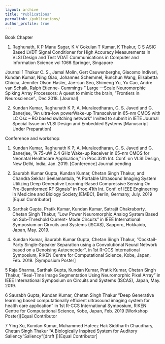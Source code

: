 ```yaml
---
layout: archive
title: "Publications"
permalink: /publications/
author_profile: true
---
```

Book Chapter
1.  Raghunath, K P Manu Sagar, K V Gokulan T Kumar, K Thakur, C S ASIC Based LVDT Signal Conditioner
for High Accuracy Measurements In VLSI Design and Test VDAT Communications in Computer and
Information Science vol 1066 Springer, Singapore

Journal
1 Thakur C. S., Jamal Molin, Gert Cauwenberghs, Giacomo Indiveri, Kundan Kumar,
Ning Qiao, Johannes Schemmel, Runchun Wang, Elisabetta Chicca, Jennifer
Olson Hasler, Jae-sun Seo, Shimeng Yu, Yu Cao, Andre van Schaik, Ralph Etienne-
Cummings ” Large —Scale Neuromorphic Spiking Array Processors: A quest to
mimic the brain, ”Frontiers in Neuroscience”., Dec 2018. [Journal]

2. Kundan Kumar, Raghunath K P, A. Muraleedharan, G. S. Javed and G. Banerjee,
”An ultra-low powerWake-up Transceiver in 65-nm CMOS with LC Osc – RO based
switching network” Invited to submit in IETE Journal Special Issue on VLSI Design
and Embedded Systems [Manuscript Under Preparation]


Conference and workshop:

1. Kundan Kumar, Raghunath K P, A. Muraleedharan, G. S. Javed and G. Banerjee,
”A 75-uW 2.4 GHz Wake-up Receiver in 65-nm CMOS for Neonatal Healthcare
Application,” in Proc.32th Int. Conf. on VLSI Design, New Delhi, India, Jan. 2019.
[Conference] Journal pending

2. Saurabh Kumar Gupta, Kundan Kumar, Chetan Singh Thakur, and Chandra Sekhar
Seelamantula, ”A Portable Ultrasound Imaging System Utilizing Deep Generative
Learning-Based Compressive Sensing On Pre-Beamformed RF Signals” in Proc.41th
Int. Conf. of IEEE Engineering in Medicine and Biology Society,(EMBC), Berlin,
Germany, July. 2019 [Equal Contributor]

3. Sarthak Gupta, Pratik Kumar, Kundan Kumar, Satrajit Chakraborty, Chetan Singh
Thakur, ”Low Power Neuromorphic Analog System Based on Sub-Threshold Current-
Mode Circuits” in IEEE International Symposium on Circuits and Systems (ISCAS),
Sapporo, Hokkaido, Japan, May. 2019.

4. Kundan Kumar, Saurabh Kumar Gupta, Chetan Singh Thakur, ”Cocktail-Party
Single-Speaker Separation using a Convolutional Neural Network based on a Denoising
Autoencoder”, in 1st R-CCS International Symposium, RIKEN Centre for
Computational Science, Kobe, Japan, Feb. 2019. [Symposium Poster]

5 Raja Sharma, Sarthak Gupta, Kundan Kumar, Pratik Kumar, Chetan Singh Thakur,
”Real-Time Image Segmentation Using Neuromorphic Pixel Array” in IEEE International Symposium on Circuits and Systems (ISCAS), Japan, May. 2019.

6 Saurabh Gupta, Kundan Kumar, Chetan Singh Thakur ”Deep Generative learning
based computationally efficient ultrasound imaging system for health care application”
in 1st R-CCS International Symposium, RIKEN Centre for Computational
Science, Kobe, Japan, Feb. 2019 [Workshop Poster][Equal Contributor

7 Ying Xu, Kundan Kumar, Muhammed Hafeez Hak Siddharth Chaudhary, Chetan Singh Thakur ”A Biologically
Inspired System for Auditory Saliency”Saliency”[draft ]][Equal Contributor]




